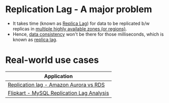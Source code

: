 # Replication Lag - A major problem
- It takes time (known as [Replica Lag](https://cloud.google.com/sql/docs/mysql/replication/replication-lag)) for data to be replicated b/w replicas in [multiple highly available zones (or regions)](https://github.com/Anshul619/AWS-Services/tree/main/AWS-Global-Architecture-Region-AZ.md).
- Hence, [data consistency](Readme.md) won't be there for those milliseconds, which is known as [replica lag](https://cloud.google.com/sql/docs/mysql/replication/replication-lag).

# Real-world use cases

| Application                                                                                                                |
|----------------------------------------------------------------------------------------------------------------------------|
| [Replication lag - Amazon Aurora vs RDS](https://github.com/Anshul619/AWS-Services/tree/main/1_Databases/AmazonRDS/AmazonAuroraVsOtherDBEngines.md) |
| [Flipkart - MySQL Replication Lag Analysis](../../../Real-World-Tech-Stacks/Flipkart/MySQLReplicationLagAnalysis.md)            |
